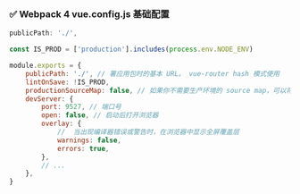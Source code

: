 <!--
 * @Author: your name
 * @Date: 2021-08-30 16:08:25
 * @LastEditTime: 2021-08-30 16:35:36
 * @LastEditors: your name
 * @Description: In User Settings Edit
 * @FilePath: \uniapp-ma-template\zh-cn\base.md
-->
### <span id="base">✅ Webpack 4 vue.config.js 基础配置 </span>

```javascript
publicPath: './',
```

```javascript
const IS_PROD = ['production'].includes(process.env.NODE_ENV)

module.exports = {
    publicPath: './', // 署应用包时的基本 URL。 vue-router hash 模式使用
    lintOnSave: !IS_PROD,
    productionSourceMap: false, // 如果你不需要生产环境的 source map，可以将其设置为 false 以加速生产环境构建。
    devServer: {
        port: 9527, // 端口号
        open: false, // 启动后打开浏览器
        overlay: {
            //  当出现编译器错误或警告时，在浏览器中显示全屏覆盖层
            warnings: false,
            errors: true,
        },
        // ...
    },
}
```
